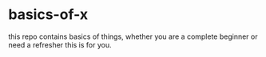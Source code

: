 # basics-of-x
this repo contains basics of things, whether you are a complete beginner or need a refresher this is for you.
